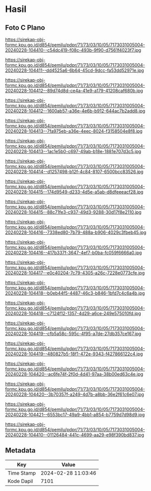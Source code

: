 # Hasil

## Foto C Plano

https://sirekap-obj-formc.kpu.go.id/d854/pemilu/pdpr/71/73/03/10/05/7173031005004-20240228-104410--c54dc419-f08c-493b-9f90-d7561f4023f7.jpg

https://sirekap-obj-formc.kpu.go.id/d854/pemilu/pdpr/71/73/03/10/05/7173031005004-20240228-104411--dd4525a6-6b64-45cd-9dcc-fa53dd52971e.jpg

https://sirekap-obj-formc.kpu.go.id/d854/pemilu/pdpr/71/73/03/10/05/7173031005004-20240228-104412--89d74d8d-ce4a-41e9-a179-41208caf680b.jpg

https://sirekap-obj-formc.kpu.go.id/d854/pemilu/pdpr/71/73/03/10/05/7173031005004-20240228-104412--1600ab57-a36e-4e6b-b912-644ac7b2add8.jpg

https://sirekap-obj-formc.kpu.go.id/d854/pemilu/pdpr/71/73/03/10/05/7173031005004-20240228-104413--7fa975eb-a36e-4eec-8024-f3158504e8f8.jpg

https://sirekap-obj-formc.kpu.go.id/d854/pemilu/pdpr/71/73/03/10/05/7173031005004-20240228-104413--1ac1e5b0-c697-49ab-b18e-1881e707d3c5.jpg

https://sirekap-obj-formc.kpu.go.id/d854/pemilu/pdpr/71/73/03/10/05/7173031005004-20240228-104414--d1257498-b12f-4c84-8107-6500bcc83526.jpg

https://sirekap-obj-formc.kpu.go.id/d854/pemilu/pdpr/71/73/03/10/05/7173031005004-20240228-104415--174d9549-d233-4d5e-a5ab-d8dfeeeacf28.jpg

https://sirekap-obj-formc.kpu.go.id/d854/pemilu/pdpr/71/73/03/10/05/7173031005004-20240228-104415--88c71fe3-c937-49d3-9288-30d17f8e2110.jpg

https://sirekap-obj-formc.kpu.go.id/d854/pemilu/pdpr/71/73/03/10/05/7173031005004-20240228-104416--7338ed80-7b79-488a-b906-4029c3fbeb45.jpg

https://sirekap-obj-formc.kpu.go.id/d854/pemilu/pdpr/71/73/03/10/05/7173031005004-20240228-104416--417b337f-3647-4ef7-b0ba-fc059f6666a0.jpg

https://sirekap-obj-formc.kpu.go.id/d854/pemilu/pdpr/71/73/03/10/05/7173031005004-20240228-104417--e0c40204-7c79-4305-a26c-7228e0773cfe.jpg

https://sirekap-obj-formc.kpu.go.id/d854/pemilu/pdpr/71/73/03/10/05/7173031005004-20240228-104418--b0eb44f5-4487-46c3-b846-1bfd7c4c6a4b.jpg

https://sirekap-obj-formc.kpu.go.id/d854/pemilu/pdpr/71/73/03/10/05/7173031005004-20240228-104418--c7124f12-1357-4d29-a6ce-249e575010fd.jpg

https://sirekap-obj-formc.kpu.go.id/d854/pemilu/pdpr/71/73/03/10/05/7173031005004-20240228-104419--cfb5a58c-595c-4f95-a7de-27db357ce167.jpg

https://sirekap-obj-formc.kpu.go.id/d854/pemilu/pdpr/71/73/03/10/05/7173031005004-20240228-104419--480827b5-18f1-472e-9343-f427866122c4.jpg

https://sirekap-obj-formc.kpu.go.id/d854/pemilu/pdpr/71/73/03/10/05/7173031005004-20240228-104420--ac6fe74f-2f0d-4d41-97aa-38b00ed63c4e.jpg

https://sirekap-obj-formc.kpu.go.id/d854/pemilu/pdpr/71/73/03/10/05/7173031005004-20240228-104420--3b70357f-a249-4d7b-a8bb-36e2f61c6e07.jpg

https://sirekap-obj-formc.kpu.go.id/d854/pemilu/pdpr/71/73/03/10/05/7173031005004-20240228-104421--6553bc17-49a9-4bb1-a854-b7759d7d98d9.jpg

https://sirekap-obj-formc.kpu.go.id/d854/pemilu/pdpr/71/73/03/10/05/7173031005004-20240228-104410--01126484-441c-4699-aa29-e98f390bd837.jpg


## Metadata

| Key        | Value               |
| ---------- | ------------------- |
| Time Stamp | 2024-02-28 11:03:46 |
| Kode Dapil | 7101                |



